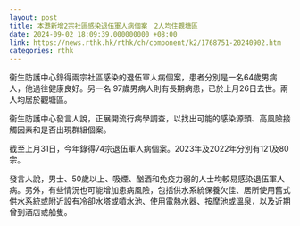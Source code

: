 ```yaml
---
layout: post
title: 本港新增2宗社區感染退伍軍人病個案　2人均住觀塘區
date: 2024-09-02 18:09:39.000000000 +08:00
link: https://news.rthk.hk/rthk/ch/component/k2/1768751-20240902.htm
categories: rthk
---
```


衞生防護中心錄得兩宗社區感染的退伍軍人病個案，患者分別是一名64歲男病人，他過往健康良好。另一名 97歲男病人則有長期病患，已於上月26日去世。兩人均居於觀塘區。

衞生防護中心發言人說，正展開流行病學調查，以找出可能的感染源頭、高風險接觸因素和是否出現群組個案。

截至上月31日，今年錄得74宗退伍軍人病個案。2023年及2022年分別有121及80宗。

發言人說，男士、50歲以上、吸煙、酗酒和免疫力弱的人士均較易感染退伍軍人病。另外，有些情況也可能增加患病風險，包括供水系統保養欠佳、居所使用舊式供水系統或附近設有冷卻水塔或噴水池、使用電熱水器、按摩池或溫泉，以及近期曾到酒店或船隻。
